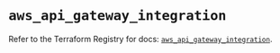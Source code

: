 # `aws_api_gateway_integration`

Refer to the Terraform Registry for docs: [`aws_api_gateway_integration`](https://registry.terraform.io/providers/hashicorp/aws/5.44.0/docs/resources/api_gateway_integration).
